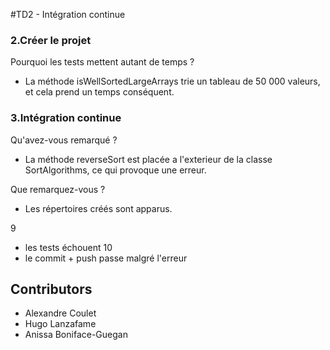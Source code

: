 #TD2 - Intégration continue

### 2.Créer le projet

Pourquoi les tests mettent autant de temps ?
 - La méthode isWellSortedLargeArrays trie un tableau de 50 000 valeurs, et cela prend un temps conséquent.

### 3.Intégration continue

Qu'avez-vous remarqué ?
- La méthode reverseSort est placée a l'exterieur de la classe SortAlgorithms, ce qui provoque une erreur.

Que remarquez-vous ?
- Les répertoires créés sont apparus.

9
 - les tests échouent
10
 - le commit + push passe malgré l'erreur

## Contributors 

- Alexandre Coulet 
- Hugo Lanzafame
- Anissa Boniface-Guegan 


